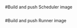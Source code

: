 


#Build and push Scheduler image

```git pull && sudo docker build -t davidneutrona/shift-yggdrasil2-scheduler -f shift-yggdrasil2-scheduler/Dockerfile . && sudo docker push davidneutrona/shift-yggdrasil2-scheduler
```

#Build and push Runner image

```git pull && sudo docker build -t davidneutrona/shift-yggdrasil2-runner -f shift-yggdrasil2-runner/Dockerfile . && sudo docker push davidneutrona/shift-yggdrasil2-runner
```
